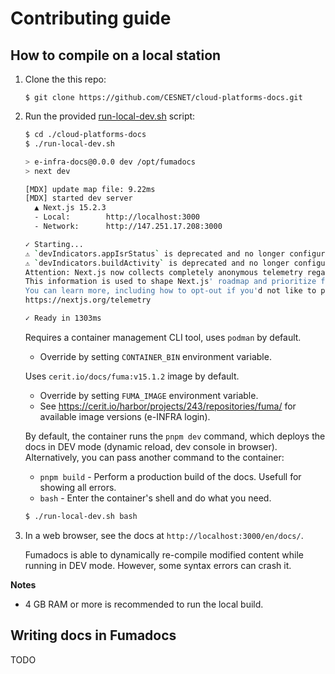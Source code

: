 # Contributing guide

## How to compile on a local station

1. Clone the this repo:

    ```
    $ git clone https://github.com/CESNET/cloud-platforms-docs.git
    ```

2. Run the provided [run-local-dev.sh](./run-local-dev.sh) script:

    ```bash
    $ cd ./cloud-platforms-docs
    $ ./run-local-dev.sh

    > e-infra-docs@0.0.0 dev /opt/fumadocs
    > next dev

    [MDX] update map file: 9.22ms
    [MDX] started dev server
      ▲ Next.js 15.2.3
      - Local:        http://localhost:3000
      - Network:      http://147.251.17.208:3000

    ✓ Starting...
    ⚠ `devIndicators.appIsrStatus` is deprecated and no longer configurable. Please remove it from next.config.mjs.
    ⚠ `devIndicators.buildActivity` is deprecated and no longer configurable. Please remove it from next.config.mjs.
    Attention: Next.js now collects completely anonymous telemetry regarding usage.
    This information is used to shape Next.js' roadmap and prioritize features.
    You can learn more, including how to opt-out if you'd not like to participate in this anonymous program, by visiting the following URL:
    https://nextjs.org/telemetry

    ✓ Ready in 1303ms
    ```

    Requires a container management CLI tool, uses `podman` by default.
    - Override by setting `CONTAINER_BIN` environment variable.

    Uses `cerit.io/docs/fuma:v15.1.2` image by default.
    - Override by setting `FUMA_IMAGE` environment variable.
    - See https://cerit.io/harbor/projects/243/repositories/fuma/ for available image versions (e-INFRA login).

    By default, the container runs the `pnpm dev` command, which deploys the docs in DEV mode (dynamic reload, dev console in browser).
    Alternatively, you can pass another command to the container:
    - `pnpm build` - Perform a production build of the docs. Usefull for showing all errors.
    - `bash` - Enter the container's shell and do what you need.

    ```bash
    $ ./run-local-dev.sh bash
    ```

3. In a web browser, see the docs at `http://localhost:3000/en/docs/`.

    Fumadocs is able to dynamically re-compile modified content while running in DEV mode. However, some syntax errors can crash it.

**Notes**

- 4 GB RAM or more is recommended to run the local build.


## Writing docs in Fumadocs

TODO

